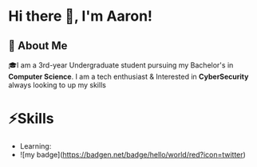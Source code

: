 # Hi there 👋, I'm Aaron!
## 🗽 About Me
🎓I am a 3rd-year Undergraduate student pursuing my Bachelor's in **Computer Science**.
I am a tech enthusiast & Interested in **CyberSecurity**
always looking to up my skills

# ⚡Skills
- Learning:
- !\[my badge\](https://badgen.net/badge/hello/world/red?icon=twitter)




<!--
**AaronThorne007/AaronThorne007** is a ✨ _special_ ✨ repository because its `README.md` (this file) appears on your GitHub profile.

Here are some ideas to get you started:

- 🔭 I’m currently working on ...
- 🌱 I’m currently learning ...
- 👯 I’m looking to collaborate on ...
- 🤔 I’m looking for help with ...
- 💬 Ask me about ...
- 📫 How to reach me: ...
- 😄 Pronouns: ...
- ⚡ Fun fact: ...
-->
